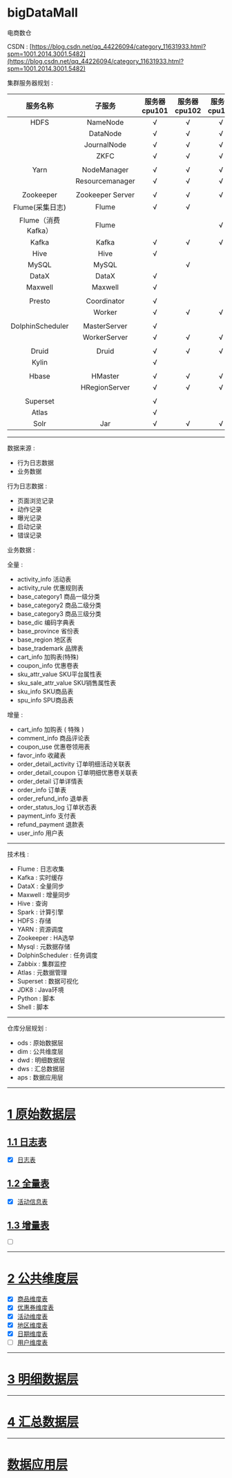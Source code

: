 # bigDataMall

电商数仓

CSDN : [https://blog.csdn.net/qq_44226094/category_11631933.html?spm=1001.2014.3001.5482](https://blog.csdn.net/qq_44226094/category_11631933.html?spm=1001.2014.3001.5482)


集群服务器规划 :


| 服务名称        | 子服务              | 服务器 cpu101| 服务器 cpu102| 服务器 cpu103 |
| :------------: | :-----------: | :-------------: | :-------------: | :--------: |
| HDFS              | NameNode         | √             |      √        |     √       |
|           |     DataNode           | √             | √             |          √      |
|  |    JournalNode          |      √            |     √        |       √           |
|  |   ZKFC          |         √         |    √         |       √           |
|  |       |               |        |               |
| Yarn              | NodeManager      | √             | √             | √             |
|   |     Resourcemanager              |     √    |         √      |       √    |
|  |       |               |        |               |
| Zookeeper         | Zookeeper Server | √             | √             | √             |
| Flume(采集日志)       | Flume            | √             | √             |               |
| Flume（消费Kafka）    | Flume          |              |              | √     |
| Kafka             | Kafka            | √             | √             | √            |
| Hive              | Hive             | √             |               |               |
| MySQL             | MySQL            |             |         √      |               |
| DataX             | DataX            | √             |               |               |
| Maxwell           | Maxwell          | √             |               |               |
|  |       |               |        |               |
| Presto            | Coordinator      | √             |               |               |
|  | Worker            | √                | √             | √             |           
|  |       |               |        |               |
| DolphinScheduler  | MasterServer     | √             |               |               |
 |  | WorkerServer      | √                | √             | √             |   
 |  |       |               |        |               |
| Druid             | Druid            | √             | √             | √             |
| Kylin             |                  | √             |               |               |
|  |       |               |        |               |
| Hbase             | HMaster          | √             |       √     |      √     |
|  | HRegionServer     | √                | √             | √             |   
|  |       |               |        |               |
| Superset          |                  | √             |               |               |
| Atlas             |                  | √             |               |               |
| Solr              | Jar              | √             | √             | √             |






---------------------

数据来源 : 

* 行为日志数据
* 业务数据



行为日志数据 : 

* 页面浏览记录 
* 动作记录
* 曝光记录
* 启动记录
* 错误记录



业务数据 : 

全量 :

* activity_info 活动表 
* activity_rule 优惠规则表
* base_category1 商品一级分类
* base_category2 商品二级分类
* base_category3 商品三级分类
* base_dic 编码字典表
* base_province 省份表
* base_region 地区表
* base_trademark 品牌表
* cart_info 加购表(特殊)
* coupon_info 优惠卷表
* sku_attr_value SKU平台属性表
* sku_sale_attr_value SKU销售属性表
* sku_info SKU商品表
* spu_info SPU商品表

增量 :

* cart_info 加购表 ( 特殊 )
* comment_info 商品评论表
* coupon_use 优惠卷领用表
* favor_info 收藏表
* order_detail_activity 订单明细活动关联表
* order_detail_coupon 订单明细优惠卷关联表
* order_detail 订单详情表
* order_info 订单表
* order_refund_info 退单表
* order_status_log 订单状态表
* payment_info 支付表
* refund_payment 退款表
* user_info 用户表

------------------------------


技术栈 : 

* Flume : 日志收集
* Kafka : 实时缓存
* DataX : 全量同步
* Maxwell : 增量同步
* Hive : 查询
* Spark : 计算引擎
* HDFS : 存储
* YARN : 资源调度
* Zookeeper : HA选举
* Mysql : 元数据存储
* DolphinScheduler : 任务调度
* Zabbix : 集群监控
* Atlas : 元数据管理
* Superset : 数据可视化
* JDK8 : Java环境
* Python : 脚本
* Shell : 脚本

------------------------------



仓库分层规划 : 

* ods : 原始数据层
* dim : 公共维度层
* dwd : 明细数据层
* dws : 汇总数据层
* aps : 数据应用层



----------------

# [1 原始数据层](ods)


## [1.1 日志表](ods/log)

- [x] [日志表](ods/log/ods_log_inc.sql)


## [1.2 全量表](ods/full)

- [x] [活动信息表](ods/full/ods_activity_info_full.sql)




## [1.3 增量表](ods/inc)

- [ ] [](ods/full/)



----------------

# [2 公共维度层](dim)


- [x] [商品维度表](dim/dim_sku_full.sql)
- [x] [优惠券维度表](dim/dim_coupon_full.sql)
- [x] [活动维度表](dim/dim_activity_full.sql)
- [x] [地区维度表](dim/dim_province_full.sql)
- [x] [日期维度表](dim/dim_date.sql)
- [ ] [用户维度表](dim/dim_user_zip.sql)

----------------

# [3 明细数据层](dwd)







----------------

# [4 汇总数据层](dws)






----------------

# [数据应用层](aps)




